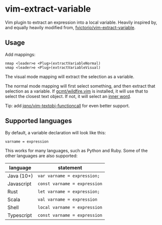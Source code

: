 # vim-extract-variable

Vim plugin to extract an expression into a local variable. Heavily inspired by, and equally heavily modified from, [fvictorio/vim-extract-variable](https://github.com/fvictorio/vim-extract-variable).

## Usage

Add mappings:

```
nmap <leader>e <Plug>(extractVariableNormal)
vmap <leader>e <Plug>(extractVariableVisual)
```

The visual mode mapping will extract the selection as a variable.

The normal mode mapping will first select something, and then extract that selection as a variable. If [gcmt/wildfire.vim](https://github.com/gcmt/wildfire.vim) is installed, it will use that to select the closest text object. If not, it will select an [inner word](http://vimdoc.sourceforge.net/htmldoc/motion.html#iw).

Tip: add [jqno/vim-textobj-functioncall](https://github.com/jqno/vim-textobj-functioncall) for even better support.

## Supported languages

By default, a variable declaration will look like this:

`varname = expression`

This works for many languages, such as Python and Ruby. Some of the other languages are also supported:

| language   | statement |
| --- | --- |
| Java (10+) | `var varname = expression;`  |
| Javascript | `const varname = expression` |
| Rust       | `let varname = expression;`  |
| Scala      | `val varname = expression`   |
| Shell      | `local varname = expression` |
| Typescript | `const varname = expression` |

